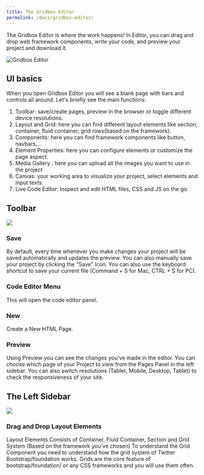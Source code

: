 ```yaml
---
title: The Gridbox Editor
permalink: /docs/gridbox-editor/
---
```


The Gridbox  Editor is where the work happens! In Editor, you can drag and drop web framework components, write your code, and preview your project and download it.

<img src="../../img/gridbox_editor.png" alt="Gridbox Editor" />

## UI basics

When you open Gridbox Editor you will see a blank page with bars and controls all around. Let's briefly see the main functions:

1) Toolbar: save/create pages, preview in the browser or toggle different device resolutions.
2) Layout and Grid:  here you can find different layout elements like section, container, fluid container, grid rows(based on the framework).
3) Components: here you can find framework components like button, navbars,... 
4) Element Properties: here you can configure elements or customize the page aspect.
5) Media Gallery : here you can upload all the images you want to use in the project
6) Canvas: your working area to visualize your project, select elements and input texts.
7) Live Code Editor: Inspect and edit HTML files, CSS and JS on the go.


 
## Toolbar 

<img src="../../img/editor_menu.png" />

### Save 

By default, every time whenever you make changes your project will be saved automatically and updates the preview. You can also manually save your project by clicking the "Save” Icon.
You can also use the keyboard shortcut to save your current file (Command + S for Mac, CTRL + S for PC).

### Code Editor Menu 

This will open the code editor panel. 

### New

Create a New HTML Page. 

### Preview

Using Preview you can see the changes you’ve made in the editor. You can choose which page of your Project to view from the Pages Panel in the left sidebar.
You can also switch resolutions (Tablet, Mobile, Desktop, Tablet) to check the responsiveness of your site. 


## The Left Sidebar 

<img src="../../img/editor_sidebar.png" />

### Drag and Drop Layout Elements 
Layout Elements Consists of Container, Fluid Container, Section and Grid System (Based on the framework you’ve chosen)
To understand the Grid Component you need to understand how the grid system of Twitter Bootstrap/foundation works. 
Grids are the core feature of bootstrap/foundation/ or any CSS frameworks and you will use them often.



